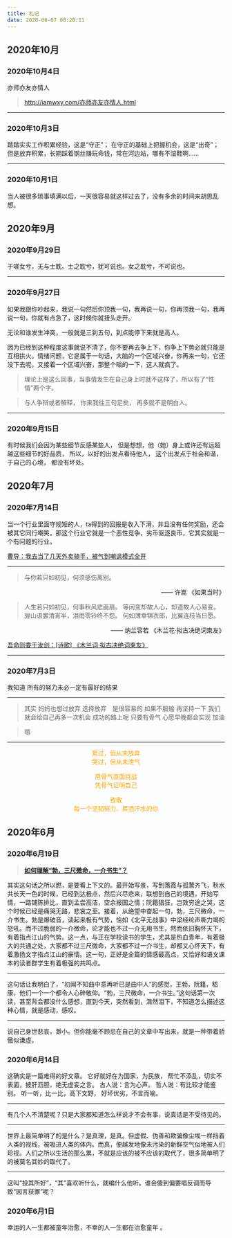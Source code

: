 ```yaml
---
title: 札记
date: 2020-06-07 00:20:11
---
```


## 2020年10月

### 2020年10月4日

亦师亦友亦情人
> http://iamwxy.com/亦师亦友亦情人.html

---

### 2020年10月3日

踏踏实实工作积累经验，这是“守正”；
在守正的基础上把握机会，这是“出奇”；
但是放弃积累，长期踩着钢丝赚玩命钱，常在河边站，哪有不湿鞋啊……

---

### 2020年10月1日

当人被很多琐事填满以后，一天很容易就这样过去了，没有多余的时间来胡思乱想。


## 2020年9月

### 2020年9月29日
于嗟女兮，无与士耽。士之耽兮，犹可说也。女之耽兮，不可说也。

---

### 2020年9月27日
如果我跟你吵起来，我说一句然后你顶我一句，我再说一句，你再顶我一句，我再说一句，你就有点急了，这时候你就扭头走开。

无论和谁发生冲突，一般就是三到五句，到点能停下来就是高人。

因为已经到这种程度这事就说不清了，你不要再去争上下，你争上下势必就只能是互相拱火。情绪问题，它是属于一句话，大脑的一个区域兴奋，你再来一句，它还没下去呢，又接着一个区域兴奋，那整个嗡的一下，这人就疯了。

> 理论上是这么回事，当事情发生在自己身上时就不这样了，所以有了“性情”两个字。

> 与人争辩或者解释，
> 你来我往三句足矣，
> 再多就不是明白人。

---

### 2020年9月15日

有时候我们会因为某些细节反感某些人，
但是想想，他（她）身上或许还有远超越这些细节的好品质，
所以，以好的出发点看待他人，
这个出发点于社会和谐，于自己的心境，
都没有坏处。

## 2020年7月


### 2020年7月14日

当一个行业里面守规矩的人，ta得到的回报是收入下滑，并且没有任何奖励，还会被其它同行嘲笑，那这个行业它就是一个恶性竞争，劣币驱逐良币，它其实就是一个有问题的行业。

[曹导：我去当了几天外卖骑手，被气到嘲讽模式全开](https://weibo.com/tv/show/1034:4525123521413244?from=old_pc_videoshow)

---

> 与你若只如初见，何须感伤离别。
<p align="right"> —— 许嵩 《如果当时》 </font></p>

> 人生若只如初见，何事秋风悲画扇。
> 等闲变却故人心，却道故人心易变。
> 骊山语罢清宵半，泪雨零铃终不怨。
> 何如薄幸锦衣郎，比翼连枝当日愿。
<p align="right"> —— 纳兰容若 《木兰花·拟古决绝词柬友》 </font></p>

[吾命则委于汝剑：[诗歌] 《木兰词·拟古决绝词柬友》](https://zhuanlan.zhihu.com/p/30137854)

---

### 2020年7月3日

我知道
所有的努力未必一定有最好的结果

---

> 其实
> 妈妈也想过放弃
> 选择放弃&emsp;是很容易的
> 如果不服输
> 再坚持一下
> 我们就会给自己再多一次机会
> 成功的路上呢
> 只要有骨气
> 心愿早晚都会实现
> 加油

> 嗯
---

<p align="center"><font color=orange>累过，但从未放弃</br>哭过，但从未泄气</font></p>
<p align="center"><font color=orange>用骨气直面挑战</br>凭骨气证明自己</font></p>

<p align="center"><font color=orange>致敬</br>每一个坚韧努力、挥洒汗水的你</font></p>


## 2020年6月


### 2020年6月19日

> [**如何理解“勃，三尺微命，一介书生”？**](https://www.zhihu.com/question/58661311)

其实这句话之所以燃，是要看上下文的。最开始写景，写到落霞与孤鹜齐飞，秋水共长天一色的时候，已经到达极点，然后兴尽悲来，联想到自己的境遇，开始写情，一路铺陈排比，直到孟尝高洁，空余报国之情；阮籍猖狂，岂效穷途之哭，这个时候已经是痛哭无路，悲哀之至。接着，从绝望中奋起一句，勃，三尺微命，一介书生。勃是爆破音，读起来极有气势，恰如《北平无战事》中梁经纶声嘶力竭的怒吼。而不过脆弱的一介微命，论才能也不过一介无用书生，然而依旧胸怀天下，有着指点江山的气势。这一点，与正在学校读书的学生，尤其是热血青年，有着极大的共通之处，大家都不过三尺微命，大家都不过一介书生，却都又心怀天下，有着激扬文字指点江山的豪情。这一句，正好是全篇的情感最高点，又恰好和语文课本的读者群学生有着极强的共鸣点。

---

这句话让我明白了，“初闻不知曲中意再听已是曲中人”的感觉，王勃，阮籍，嵇康，他们一个一个都令人心碎敬仰。“勃，三尺微命，一介书生。”这句话第一次读，甚至背会都没什么感想，直到今天，突然看到，潸然泪下，不知道怎么描述这种心情，就是感动，感叹。

---

说自己身世悲哀，渺小。但你能毫不顾忌在自己的文章中写出来，就是一种带着骄傲似谦虚。


### 2020年6月14日
这确实是一篇难得的好文章。
它好就好在为国家，为民族，
帮忙不添乱，切实不表面，披肝沥胆，绝无虚妄之言。
古人说：言为心声。
哲人说：有比较才能鉴别。
听一听，比一比，高下文野，
好坏优劣，不言而喻。

___

有几个人不清楚呢？只是大家都知道怎么样说才不会有事，说真话是不受待见的。

***

世界上最简单明了的是什么？是真理，是真。但虚假、伪善和欺骗像尘埃一样挡着人类的视线，被吸进人类的体内。而真，便越发地像未污染的新鲜空气似地被人们珍视。人们之所以生活的那么累，不就是应该的被不应该的取代了，很多简单明了的被莫名其妙的取代了。

---

这叫“投其所好”，“其”喜欢听什么，就编什么他听。谁会傻到偏要唱反调而导致“因言获罪”呢？


### 2020年6月1日
幸运的人一生都被童年治愈，不幸的人一生都在治愈童年 。